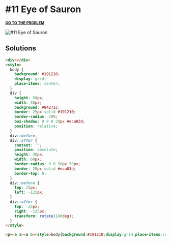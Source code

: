 # #11 Eye of Sauron

<p>
  <sup>
    <a href="https://cssbattle.dev/play/11"><strong>GO TO THE PROBLEM</strong></a>
  </sup>
</p>

![#11 Eye of Sauron](https://cssbattle.dev/targets/11.png)

## Solutions

```html
<div></div>
<style>
  body {
    background: #191210;
    display: grid;
    place-items: center;
  }
  div {
    height: 50px;
    width: 50px;
    background: #84271c;
    border: 25px solid #191210;
    border-radius: 50%;
    box-shadow: 0 0 0 20px #eca03d;
    position: relative;
  }
  div::before,
  div::after {
    content: '';
    position: absolute;
    height: 30px;
    width: 60px;
    border-radius: 0 0 50px 50px;
    border: 20px solid #eca03d;
    border-top: 0;
  }
  div::before {
    top: 25px;
    left: -125px;
  }
  div::after {
    top: -25px;
    right: -125px;
    transform: rotate(180deg);
  }
</style>
```

```html
<p><a a><a b><style>body{background:#191210;display:grid;place-items:center}p{height:50;width:50;background:#84271c;border:25px solid#191210;border-radius:50%;box-shadow:0 0 0 20px#eca03d}a[a],a[b]{position:fixed;height:30;width:60;border-radius:0 0 50px 50px;border:20px solid#eca03d;border-top:0}a[a]{top:150;left:50}a[b]{top:100;right:50;transform:rotate(180deg)
```
